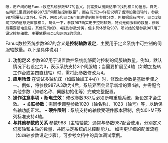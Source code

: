 
```text
嗯，用户问的是Fanuc数控系统参数987的含义。我需要从搜索结果中找到相关的信息。首先，在网页1里提到参数987是“伺服轴控制数量”，而在网页2中详细说明了当添加第四轴时，参数987需要从3改为4。另外，网页5和网页6可能也提到相关参数分类，但根据现有内容，网页1和网页2的信息更直接相关。确认一下，参数987确实用于控制轴数，特别是伺服轴的数量，修改后需要断电重启。其他网页如3、4提到参数分类，但未具体涉及987。所以结论是参数987用于设定控制轴数，主要依据网页1和网页2的信息。
```
Fanuc数控系统参数987的含义是**控制轴数设定**，主要用于定义系统中可控制的伺服轴数量。以下是具体说明：
 1. **功能定义**
 参数987用于设置数控系统能够同时控制的伺服轴数量。例如，默认情况下若设定为3，表示系统支持3个伺服轴；当需要扩展至4轴（如增加旋转工作台或第四直线轴）时，需将此参数修改为4。
 2. **应用场景**
 在调试多轴机床（如四轴加工中心）时，修改此参数是基础步骤之一。例如，将参数987从3改为4后，系统界面会显示新增的第4轴，并需配合其他参数（如轴名称、伺服初始化等）完成完整配置。
 3. **操作注意事项**
 • **断电生效**：修改参数987后必须断电重启系统，新设定才会生效。
 • **关联参数**：需同步调整参数1020（轴名称）、1023（轴号）等，以确保各轴功能正常。
 • **硬件限制**：系统支持的轴数受硬件版本限制，例如0i-MF系列标准支持4轴。
 4. **与其他参数的关系**
 参数988（主轴轴数）通常与参数987配合使用，分别定义伺服轴和主轴的数量，共同决定系统的总控制能力。
 如需更详细的配置流程（如四轴参数设定步骤），可参考文档中的具体调试案例。